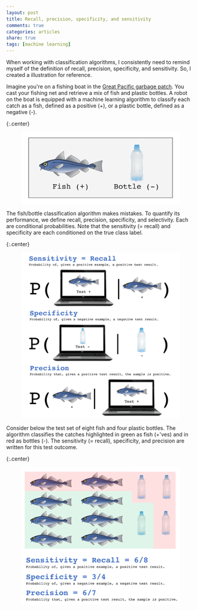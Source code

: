 ```yaml
---
layout: post
title: Recall, precision, specificity, and sensitivity
comments: true
categories: articles
share: true
tags: [machine learning]
---
```


When working with classification algorithms, I consistently need to remind myself of the definition of recall, precision, specificity, and sensitivity. So, I created a illustration for reference.

Imagine you're on a fishing boat in the [Great Pacific garbage patch](https://en.wikipedia.org/wiki/Great_Pacific_garbage_patch). You cast your fishing net and retrieve a mix of fish and plastic bottles. A robot on the boat is equipped with a machine learning algorithm to classify each catch as a fish, defined as a positive (+), or a plastic bottle, defined as a negative (-).

{:.center}
<figure>
    <img src="/images/classification_metrics/fish_bottles.png" alt="image">
</figure>

The fish/bottle classification algorithm makes mistakes. To quantify its performance, we define recall, precision, specificity, and selectivity. Each are conditional probabilities. Note that the sensitivity (= recall) and specificity are each conditioned on the true class label.

{:.center}
<figure>
    <img src="/images/classification_metrics/classify.png" alt="image">
</figure>

Consider below the test set of eight fish and four plastic bottles. The algorithm classifies the catches highlighted in green as fish (+'ves) and in red as bottles (-). The sensitivity (= recall), specificity, and precision are written for this test outcome.

{:.center}
<figure>
    <img src="/images/classification_metrics/metric_example.png" alt="image">
</figure>
